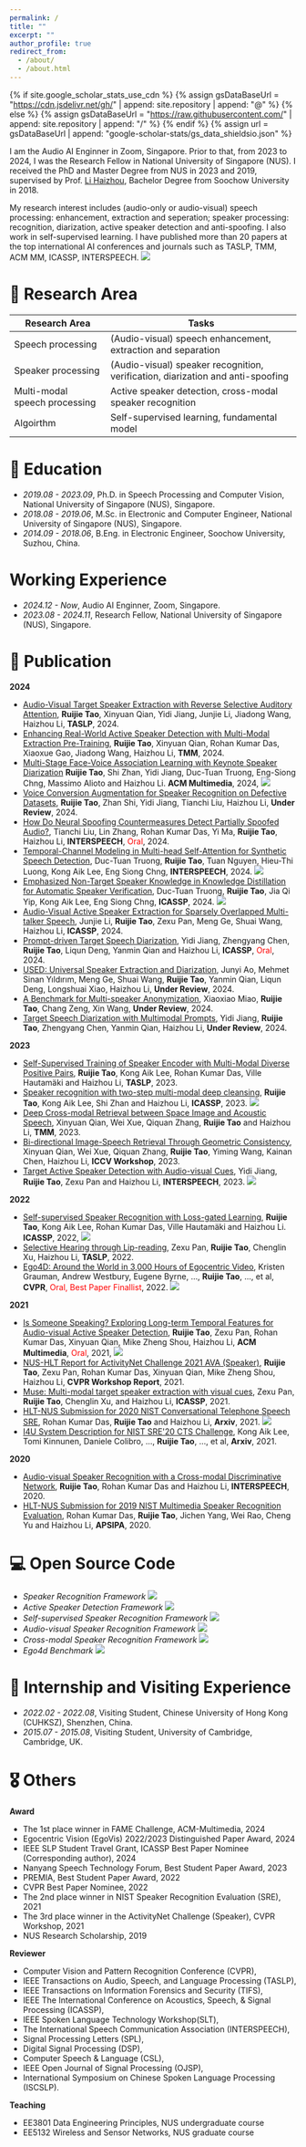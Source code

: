 ```yaml
---
permalink: /
title: ""
excerpt: ""
author_profile: true
redirect_from: 
  - /about/
  - /about.html
---
```


{% if site.google_scholar_stats_use_cdn %}
{% assign gsDataBaseUrl = "https://cdn.jsdelivr.net/gh/" | append: site.repository | append: "@" %}
{% else %}
{% assign gsDataBaseUrl = "https://raw.githubusercontent.com/" | append: site.repository | append: "/" %}
{% endif %}
{% assign url = gsDataBaseUrl | append: "google-scholar-stats/gs_data_shieldsio.json" %}

<span class='anchor' id='about-me'></span>

I am the Audio AI Enginner in Zoom, Singapore. Prior to that, from 2023 to 2024, I was the Research Fellow in National University of Singapore (NUS). I received the PhD and Master Degree from NUS in 2023 and 2019, supervised by Prof. [Li Haizhou](https://scholar.google.com.sg/citations?user=z8_x7C8AAAAJ&hl=en), Bachelor Degree from Soochow University in 2018.

My research interest includes (audio-only or audio-visual) speech processing: enhancement, extraction and seperation; speaker processing: recognition, diarization, active speaker detection and anti-spoofing. I also work in self-supervised learning. I have published more than 20 papers at the top international AI conferences and journals such as TASLP, TMM, ACM MM, ICASSP, INTERSPEECH. <a href='https://scholar.google.com/citations?user=sdXITx8AAAAJ'><img src="https://img.shields.io/endpoint?logo=Google%20Scholar&url=https%3A%2F%2Fcdn.jsdelivr.net%2Fgh%2FTaoRuijie%2Ftaoruijie.github.io@google-scholar-stats%2Fgs_data_shieldsio.json&labelColor=f6f6f6&color=9cf&style=flat&label=citations"></a>

# 📜 Research Area

| Research Area | Tasks |
| -------- | -------- |
| Speech processing  | (Audio-visual) speech enhancement, extraction and separation |
| Speaker processing | (Audio-visual) speaker recognition, verification, diarization and anti-spoofing |
| Multi-modal speech processing | Active speaker detection, cross-modal speaker recognition |
| Algoirthm | Self-supervised learning, fundamental model |

# 🏫 Education

- *2019.08 - 2023.09*, Ph.D. in Speech Processing and Computer Vision, National University of Singapore (NUS), Singapore.
- *2018.08 - 2019.06*, M.Sc. in Electronic and Computer Engineer, National University of Singapore (NUS), Singapore.
- *2014.09 - 2018.06*, B.Eng. in Electronic Engineer, Soochow University, Suzhou, China.

# Working Experience
- *2024.12 - Now*, Audio AI Enginner, Zoom, Singapore.
- *2023.08 - 2024.11*, Research Fellow, National University of Singapore (NUS), Singapore.


# 📝 Publication

**2024**
- [Audio-Visual Target Speaker Extraction with Reverse Selective Auditory Attention](https://arxiv.org/pdf/2404.18501), **Ruijie Tao**, Xinyuan Qian, Yidi Jiang, Junjie Li, Jiadong Wang, Haizhou Li, **TASLP**, 2024.
- [Enhancing Real-World Active Speaker Detection with Multi-Modal Extraction Pre-Training](https://arxiv.org/pdf/2404.00861), **Ruijie Tao**, Xinyuan Qian, Rohan Kumar Das, Xiaoxue Gao, Jiadong Wang, Haizhou Li, **TMM**, 2024.
- [Multi-Stage Face-Voice Association Learning with Keynote Speaker Diarization](https://arxiv.org/pdf/2407.17902) **Ruijie Tao**, Shi Zhan, Yidi Jiang, Duc-Tuan Truong, Eng-Siong Chng, Massimo Alioto and Haizhou Li. **ACM Multimedia**, 2024, [![](https://img.shields.io/github/stars/TaoRuijie/MFV-KSD?style=social&label=Code+Stars)](https://github.com/TaoRuijie/MFV-KSD)
- [Voice Conversion Augmentation for Speaker Recognition on Defective Datasets](https://arxiv.org/pdf/2404.00863), **Ruijie Tao**, Zhan Shi, Yidi Jiang, Tianchi Liu, Haizhou Li, **Under Review**, 2024.
- [How Do Neural Spoofing Countermeasures Detect Partially Spoofed Audio?](https://arxiv.org/pdf/2406.02483.pdf), Tianchi Liu, Lin Zhang, Rohan Kumar Das, Yi Ma, **Ruijie Tao**, Haizhou Li, **INTERSPEECH**, <font color="red">Oral</font>, 2024.
- [Temporal-Channel Modeling in Multi-head Self-Attention for Synthetic Speech Detection](https://arxiv.org/pdf/2406.17376), Duc-Tuan Truong, **Ruijie Tao**, Tuan Nguyen, Hieu-Thi Luong, Kong Aik Lee, Eng Siong Chng, **INTERSPEECH**, 2024. [![](https://img.shields.io/github/stars/ductuantruong/tcm_add?style=social&label=Code+Stars)](https://github.com/ductuantruong/tcm_add)
- [Emphasized Non-Target Speaker Knowledge in Knowledge Distillation for Automatic Speaker Verification](https://arxiv.org/pdf/2309.14838.pdf), Duc-Tuan Truong, **Ruijie Tao**, Jia Qi Yip, Kong Aik Lee, Eng Siong Chng, **ICASSP**, 2024. [![](https://img.shields.io/github/stars/ductuantruong/enskd?style=social&label=Code+Stars)](https://github.com/ductuantruong/enskd)
- [Audio-Visual Active Speaker Extraction for Sparsely Overlapped Multi-talker Speech](https://arxiv.org/pdf/2309.08408.pdf), Junjie Li, **Ruijie Tao**, Zexu Pan, Meng Ge, Shuai Wang, Haizhou Li, **ICASSP**, 2024.
- [Prompt-driven Target Speech Diarization](https://arxiv.org/pdf/2310.14823.pdf), Yidi Jiang, Zhengyang Chen, **Ruijie Tao**, Liqun Deng, Yanmin Qian and Haizhou Li, **ICASSP**, <font color="red">Oral</font>, 2024.
- [USED: Universal Speaker Extraction and Diarization](https://arxiv.org/pdf/2309.10674.pdf), Junyi Ao, Mehmet Sinan Yıldırım, Meng Ge, Shuai Wang, **Ruijie Tao**, Yanmin Qian, Liqun Deng, Longshuai Xiao, Haizhou Li, **Under Review**, 2024.
- [A Benchmark for Multi-speaker Anonymization](https://arxiv.org/pdf/2407.05608), Xiaoxiao Miao, **Ruijie Tao**, Chang Zeng, Xin Wang, **Under Review**, 2024.
- [Target Speech Diarization with Multimodal Prompts](https://arxiv.org/pdf/2406.07198), Yidi Jiang, **Ruijie Tao**, Zhengyang Chen, Yanmin Qian, Haizhou Li, **Under Review**, 2024.


**2023**
- [Self-Supervised Training of Speaker Encoder with Multi-Modal Diverse Positive Pairs](https://ieeexplore.ieee.org/document/10106039), **Ruijie Tao**, Kong Aik Lee, Rohan Kumar Das, Ville Hautamäki and Haizhou Li, **TASLP**, 2023. 
- [Speaker recognition with two-step multi-modal deep cleansing](https://arxiv.org/pdf/2210.15903.pdf), **Ruijie Tao**, Kong Aik Lee, Shi Zhan and Haizhou Li, **ICASSP**, 2023. [![](https://img.shields.io/github/stars/TaoRuijie/AVCleanse?style=social&label=Code+Stars)](https://github.com/TaoRuijie/AVCleanse)
- [Deep Cross-modal Retrieval between Space Image and Acoustic Speech](https://ieeexplore.ieee.org/abstract/document/10285477), Xinyuan Qian, Wei Xue, Qiquan Zhang, **Ruijie Tao** and Haizhou Li, **TMM**, 2023.
- [Bi-directional Image-Speech Retrieval Through Geometric Consistency](https://av4d.org/papers/iccv23/p2.pdf), Xinyuan Qian, Wei Xue, Qiquan Zhang, **Ruijie Tao**, Yiming Wang, Kainan Chen, Haizhou Li, **ICCV Workshop**, 2023.
- [Target Active Speaker Detection with Audio-visual Cues](https://arxiv.org/pdf/2305.12831.pdf), Yidi Jiang, **Ruijie Tao**, Zexu Pan and Haizhou Li, **INTERSPEECH**, 2023. [![](https://img.shields.io/github/stars/Jiang-Yidi/TS-TalkNet?style=social&label=Code+Stars)](https://github.com/Jiang-Yidi/TS-TalkNet)

**2022**
- [Self-supervised Speaker Recognition with Loss-gated Learning](https://arxiv.org/pdf/2110.03869.pdf), **Ruijie Tao**, Kong Aik Lee, Rohan Kumar Das, Ville Hautamäki and Haizhou Li. **ICASSP**, 2022, [![](https://img.shields.io/github/stars/TaoRuijie/Loss-Gated-Learning?style=social&label=Code+Stars)](https://github.com/TaoRuijie/Loss-Gated-Learning)
- [Selective Hearing through Lip-reading](https://arxiv.org/pdf/2106.07150.pdf), Zexu Pan, **Ruijie Tao**, Chenglin Xu, Haizhou Li, **TASLP**, 2022.
- [Ego4D: Around the World in 3,000 Hours of Egocentric Video](https://arxiv.org/pdf/2110.07058.pdf), Kristen Grauman, Andrew Westbury, Eugene Byrne, ..., **Ruijie Tao**, ..., et al, **CVPR**, <font color="red">Oral, Best Paper Finallist</font>, 2022. [![](https://img.shields.io/github/stars/facebookresearch/Ego4d?style=social&label=Code+Stars)](https://github.com/facebookresearch/Ego4d)

**2021**

- [Is Someone Speaking? Exploring Long-term Temporal Features for Audio-visual Active Speaker Detection](https://arxiv.org/pdf/2107.06592.pdf), **Ruijie Tao**, Zexu Pan, Rohan Kumar Das, Xinyuan Qian, Mike Zheng Shou, Haizhou Li, **ACM Multimedia**, <font color="red">Oral</font>, 2021, [![](https://img.shields.io/github/stars/TaoRuijie/TalkNet_ASD?style=social&label=Code+Stars)](https://github.com/TaoRuijie/TalkNet_ASD)
- [NUS-HLT Report for ActivityNet Challenge 2021 AVA (Speaker)](https://static.googleusercontent.com/media/research.google.com/zh-CN//ava/2021/S3_NUS_Report_AVA_ActiveSpeaker_2021.pdf), **Ruijie Tao**, Zexu Pan, Rohan Kumar Das, Xinyuan Qian, Mike Zheng Shou, Haizhou Li, **CVPR Workshop Report**, 2021.
- [Muse: Multi-modal target speaker extraction with visual cues](https://arxiv.org/pdf/2010.07775.pdf), Zexu Pan, **Ruijie Tao**, Chenglin Xu, and Haizhou Li, **ICASSP**, 2021. 
- [HLT-NUS Submission for 2020 NIST Conversational Telephone Speech SRE](https://arxiv.org/pdf/2111.06671.pdf), Rohan Kumar Das, **Ruijie Tao** and Haizhou Li, **Arxiv**, 2021. [![](https://img.shields.io/github/stars/TaoRuijie/ECAPATDNN?style=social&label=Code+Stars)](https://github.com/TaoRuijie/ECAPATDNN)
- [I4U System Description for NIST SRE'20 CTS Challenge](https://arxiv.org/pdf/2211.01091.pdf), Kong Aik Lee, Tomi Kinnunen, Daniele Colibro, ..., **Ruijie Tao**, ..., et al, **Arxiv**, 2021.

**2020** 

- [Audio-visual Speaker Recognition with a Cross-modal Discriminative Network](https://arxiv.org/abs/2008.03894), **Ruijie Tao**, Rohan Kumar Das and Haizhou Li, **INTERSPEECH**, 2020.
- [HLT-NUS Submission for 2019 NIST Multimedia Speaker Recognition Evaluation](http://www.apsipa.org/proceedings/2020/pdfs/0000605.pdf), Rohan Kumar Das, **Ruijie Tao**, Jichen Yang, Wei Rao, Cheng Yu and Haizhou Li, **APSIPA**, 2020. 

# 💻 Open Source Code
- *Speaker Recognition Framework* [![](https://img.shields.io/github/stars/TaoRuijie/ECAPATDNN?style=social&label=ECAPA-TDNN)](https://github.com/TaoRuijie/ECAPATDNN)
- *Active Speaker Detection Framework* [![](https://img.shields.io/github/stars/TaoRuijie/TalkNet_ASD?style=social&label=TalkNet-ASD)](https://github.com/TaoRuijie/TalkNet_ASD)
- *Self-supervised Speaker Recognition Framework* [![](https://img.shields.io/github/stars/TaoRuijie/Loss-Gated-Learning?style=social&label=LGL)](https://github.com/TaoRuijie/Loss-Gated-Learning)
- *Audio-visual Speaker Recognition Framework* [![](https://img.shields.io/github/stars/TaoRuijie/AVCleanse?style=social&label=AVCleanse)](https://github.com/TaoRuijie/AVCleanse)
- *Cross-modal Speaker Recognition Framework* [![](https://img.shields.io/github/stars/TaoRuijie/MFV-KSD?style=social&label=MFV-KSD)](https://github.com/TaoRuijie/MFV-KSD)
- *Ego4d Benchmark* [![](https://img.shields.io/github/stars/facebookresearch/Ego4d?style=social&label=Ego4d)](https://github.com/facebookresearch/Ego4d)

# 👔 Internship and Visiting Experience

- *2022.02 - 2022.08*, Visiting Student, Chinese University of Hong Kong (CUHKSZ), Shenzhen, China.
- *2015.07 - 2015.08*, Visiting Student, University of Cambridge, Cambridge, UK.

# 🎖 Others

**Award**
- The 1st place winner in FAME Challenge, ACM-Multimedia, 2024
- Egocentric Vision (EgoVis) 2022/2023 Distinguished Paper Award, 2024
- IEEE SLP Student Travel Grant, ICASSP Best Paper Nominee (Corresponding author), 2024
- Nanyang Speech Technology Forum, Best Student Paper Award, 2023
- PREMIA, Best Student Paper Award, 2022
- CVPR Best Paper Nominee, 2022
- The 2nd place winner in NIST Speaker Recognition Evaluation (SRE), 2021
- The 3rd place winner in the ActivityNet Challenge (Speaker), CVPR Workshop, 2021
- NUS Research Scholarship, 2019

**Reviewer**

- Computer Vision and Pattern Recognition Conference (CVPR),
- IEEE Transactions on Audio, Speech, and Language Processing (TASLP),
- IEEE Transactions on Information Forensics and Security (TIFS),
- IEEE The International Conference on Acoustics, Speech, & Signal Processing (ICASSP),
- IEEE Spoken Language Technology Workshop(SLT),
- The International Speech Communication Association (INTERSPEECH),
- Signal Processing Letters (SPL),
- Digital Signal Processing (DSP),
- Computer Speech & Language (CSL),
- IEEE Open Journal of Signal Processing (OJSP),
- International Symposium on Chinese Spoken Language Processing (ISCSLP).

**Teaching**

- EE3801 Data Engineering Principles, NUS undergraduate course
- EE5132 Wireless and Sensor Networks, NUS graduate course

